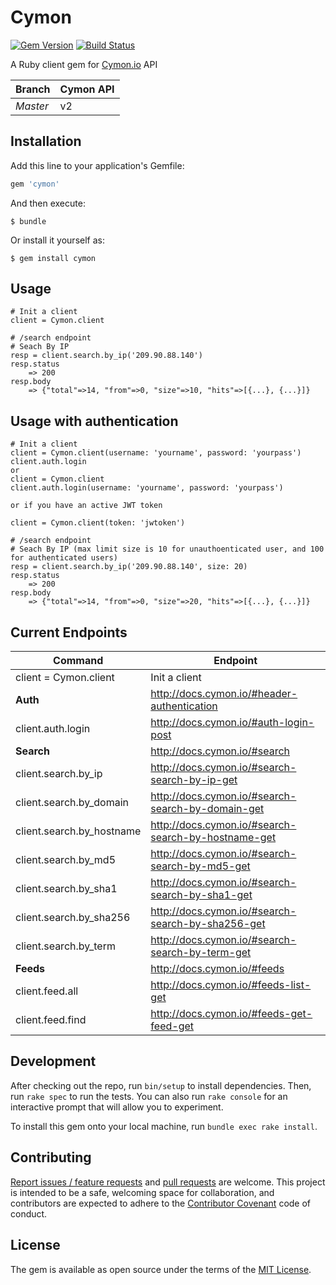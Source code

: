 # Cymon
[![Gem Version](https://badge.fury.io/rb/cymon.svg)](https://badge.fury.io/rb/cymon)
[![Build Status](https://travis-ci.org/falegk/cymon.svg?branch=master)](https://travis-ci.org/falegk/cymon)

A Ruby client gem for [Cymon.io](https://cymon.io) API

| Branch | Cymon API |
| ------ | ------ |
| _Master_ | v2 |

## Installation

Add this line to your application's Gemfile:

```ruby
gem 'cymon'
```

And then execute:

    $ bundle

Or install it yourself as:

    $ gem install cymon

## Usage

```
# Init a client
client = Cymon.client

# /search endpoint
# Seach By IP
resp = client.search.by_ip('209.90.88.140')
resp.status
    => 200
resp.body
    => {"total"=>14, "from"=>0, "size"=>10, "hits"=>[{...}, {...}]}

```

## Usage with authentication
```
# Init a client
client = Cymon.client(username: 'yourname', password: 'yourpass')
client.auth.login
or
client = Cymon.client
client.auth.login(username: 'yourname', password: 'yourpass')

or if you have an active JWT token

client = Cymon.client(token: 'jwtoken')

# /search endpoint
# Seach By IP (max limit size is 10 for unauthoenticated user, and 100 for authenticated users)
resp = client.search.by_ip('209.90.88.140', size: 20)
resp.status
    => 200
resp.body
    => {"total"=>14, "from"=>0, "size"=>20, "hits"=>[{...}, {...}]}

```


## Current Endpoints

| Command | Endpoint |
| ------ | ------ |
| client = Cymon.client | Init a client |
| **Auth** | http://docs.cymon.io/#header-authentication |
| client.auth.login | http://docs.cymon.io/#auth-login-post |
| **Search** | http://docs.cymon.io/#search |
| client.search.by_ip | http://docs.cymon.io/#search-search-by-ip-get |
| client.search.by_domain | http://docs.cymon.io/#search-search-by-domain-get |
| client.search.by_hostname | http://docs.cymon.io/#search-search-by-hostname-get |
| client.search.by_md5 | http://docs.cymon.io/#search-search-by-md5-get |
| client.search.by_sha1 | http://docs.cymon.io/#search-search-by-sha1-get |
| client.search.by_sha256 | http://docs.cymon.io/#search-search-by-sha256-get |
| client.search.by_term | http://docs.cymon.io/#search-search-by-term-get |
| **Feeds** | http://docs.cymon.io/#feeds |
| client.feed.all | http://docs.cymon.io/#feeds-list-get |
| client.feed.find | http://docs.cymon.io/#feeds-get-feed-get |


## Development

After checking out the repo, run `bin/setup` to install dependencies. Then, run `rake spec` to run the tests.
You can also run `rake console` for an interactive prompt that will allow you to experiment.

To install this gem onto your local machine, run `bundle exec rake install`.

## Contributing

[Report issues / feature requests](https://github.com/falegk/cymon/issues) and [pull requests](https://github.com/falegk/cymon/pulls) are welcome.
This project is intended to be a safe, welcoming space for collaboration, and contributors are expected to adhere to
the [Contributor Covenant](http://contributor-covenant.org) code of conduct.

## License

The gem is available as open source under the terms of the [MIT License](https://opensource.org/licenses/MIT).

